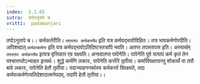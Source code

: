 ```yaml
---
index:  3.1.65
sutra:  तपोऽनुतापे च
vritti:  padamanjari
---
```


तपोऽनुतापे च।। कर्मकर्तरीति। `तपस्तपः कर्मकस्यैव` इति यत्र कर्मवद्भावोविहितः। तत्र भावकर्मणोरपीति। अपिशब्दात् `कर्मवत्कर्मणा` इति यत्र कर्मवद्भावोऽतिदिष्टस्तत्रापि भवति। अतप्त तपस्तापस इति। अस्यार्थम् `तपस्तपः कर्मकस्यैव` इत्यत्र वृत्तिकार एव वक्ष्यति। अन्ववातप्त पापेनेति। पापेनेति पूर्व यत्पापं कर्म कृतं तेन पश्चात्तप्तोऽभ्याहत इत्यर्थः। शुद्धे कर्मणि लकारः, पापेनेति कर्त्तरि तृतीया। कर्माविवक्षायान्तु शोकार्थे वा तपौ बावे लकारः, पापेनेति हेतौ तृतीया। यदाभ्याहननार्थस्य कर्मकर्त्ता विवक्ष्यते, तदा कर्मवत्कर्मणेत्यतिदेशादात्मनेपदम्, तदापि हेतौ तृतीया।।
